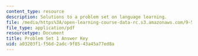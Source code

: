 ```yaml
---
content_type: resource
description: Solutions to a problem set on language learning.
file: /media/https%3A/open-learning-course-data-rc.s3.amazonaws.com/9-57j-language-acquisition-fall-2001/a03203f1f56d2adc9f8543a45a77ed8a_ProblemSet1Answers.pdf
file_type: application/pdf
resourcetype: Document
title: Problem Set 1 Answer Key
uid: a03203f1-f56d-2adc-9f85-43a45a77ed8a
---
```

